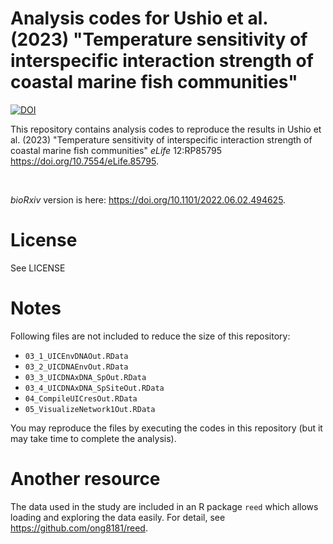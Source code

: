 # Analysis codes for Ushio et al. (2023) "Temperature sensitivity of interspecific interaction strength of coastal marine fish communities"
[![DOI](https://zenodo.org/badge/578649446.svg)](https://zenodo.org/badge/latestdoi/578649446)

This repository contains analysis codes to reproduce the results in Ushio et al. (2023) "Temperature sensitivity of interspecific interaction strength of coastal marine fish communities" _eLife_ 12:RP85795 https://doi.org/10.7554/eLife.85795.

<br>

_bioRxiv_ version is here: https://doi.org/10.1101/2022.06.02.494625.

# License
See LICENSE

# Notes
Following files are not included to reduce the size of this repository:
- `03_1_UICEnvDNAOut.RData`
- `03_2_UICDNAEnvOut.RData`
- `03_3_UICDNAxDNA_SpOut.RData`
- `03_4_UICDNAxDNA_SpSiteOut.RData`
- `04_CompileUICresOut.RData`
- `05_VisualizeNetwork1Out.RData`

You may reproduce the files by executing the codes in this repository (but it may take time to complete the analysis).

# Another resource
The data used in the study are included in an R package `reed` which allows loading and exploring the data easily. For detail, see https://github.com/ong8181/reed.
